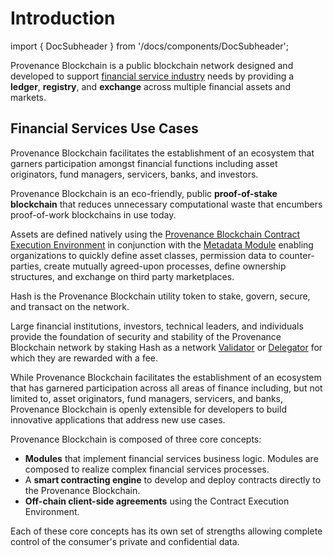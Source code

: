 # Introduction

import { DocSubheader } from '/docs/components/DocSubheader';

<DocSubheader text="Public blockchain network for ledger, registry, and exchange of financial assets."/>

Provenance Blockchain is a public blockchain network designed and developed to support [financial service industry](../../ecosystem/financial-services-blockchain/) needs by providing a **ledger**, **registry**, and **exchange** across multiple financial assets and markets.

## Financial Services Use Cases

Provenance Blockchain facilitates the establishment of an ecosystem that garners participation amongst financial functions including asset originators, fund managers, servicers, banks, and investors.

Provenance Blockchain is an eco-friendly, public **proof-of-stake blockchain** that reduces unnecessary computational waste that encumbers proof-of-work blockchains in use today.

Assets are defined natively using the [Provenance Blockchain Contract Execution Environment](../../p8e/overview/) in conjunction with the [Metadata Module](../../modules/metadata-module.md) enabling organizations to quickly define asset classes, permission data to counter-parties, create mutually agreed-upon processes, define ownership structures, and exchange on third party marketplaces.

Hash is the Provenance Blockchain utility token to stake, govern, secure, and transact on the network.

Large financial institutions, investors, technical leaders, and individuals provide the foundation of security and stability of the Provenance Blockchain network by staking Hash as a network [Validator](../../ecosystem/community/validator.md) or [Delegator](../../ecosystem/community/delegator.md) for which they are rewarded with a fee.

While Provenance Blockchain facilitates the establishment of an ecosystem that has garnered participation across all areas of finance including, but not limited to, asset originators, fund managers, servicers, and banks, Provenance Blockchain is openly extensible for developers to build innovative applications that address new use cases.

Provenance Blockchain is composed of three core concepts:

- **Modules** that implement financial services business logic. Modules are composed to realize complex financial services processes.
- A **smart contracting engine** to develop and deploy contracts directly to the Provenance Blockchain.
- **Off-chain client-side agreements** using the Contract Execution Environment.

Each of these core concepts has its own set of strengths allowing complete control of the consumer's private and confidential data.
